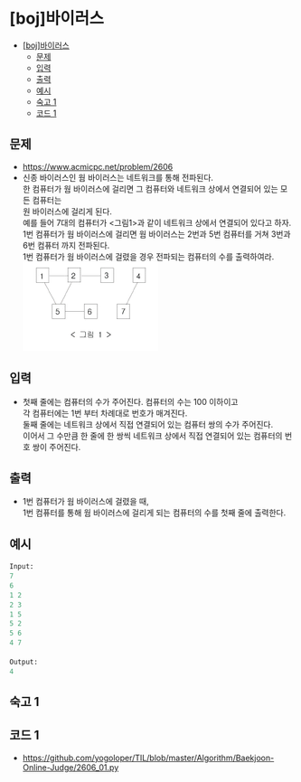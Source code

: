# [boj]바이러스

<!-- TOC -->

- [[boj]바이러스](#boj%EB%B0%94%EC%9D%B4%EB%9F%AC%EC%8A%A4)
  - [문제](#%EB%AC%B8%EC%A0%9C)
  - [입력](#%EC%9E%85%EB%A0%A5)
  - [출력](#%EC%B6%9C%EB%A0%A5)
  - [예시](#%EC%98%88%EC%8B%9C)
  - [숙고 1](#%EC%88%99%EA%B3%A0-1)
  - [코드 1](#%EC%BD%94%EB%93%9C-1)

<!-- /TOC -->

## 문제
- https://www.acmicpc.net/problem/2606
- 신종 바이러스인 웜 바이러스는 네트워크를 통해 전파된다.  
  한 컴퓨터가 웜 바이러스에 걸리면 그 컴퓨터와 네트워크 상에서 연결되어 있는 모든 컴퓨터는  
  원 바이러스에 걸리게 된다.  
  예를 들어 7대의 컴퓨터가 <그림1>과 같이 네트워크 상에서 연결되어 있다고 하자.  
  1번 컴퓨터가 웜 바이러스에 걸리면 웜 바이러스는 2번과 5번 컴퓨터를 거쳐 3번과 6번 컴퓨터 까지 전파된다.  
  1번 컴퓨터가 웜 바이러스에 걸렸을 경우 전파되는 컴퓨터의 수를 출력하여라.
  ![이미지](./images/2606_01.png)

## 입력
- 첫째 줄에는 컴퓨터의 수가 주어진다. 컴퓨터의 수는 100 이하이고  
  각 컴퓨터에는 1번 부터 차례대로 번호가 매겨진다.  
  둘째 줄에는 네트워크 상에서 직접 연결되어 있는 컴퓨터 쌍의 수가 주어진다.  
  이어서 그 수만큼 한 줄에 한 쌍씩 네트워크 상에서 직접 연결되어 있는 컴퓨터의 번호 쌍이 주어진다.

## 출력
- 1번 컴퓨터가 웜 바이러스에 걸렸을 때,  
  1번 컴퓨터를 통해 웜 바이러스에 걸리게 되는 컴퓨터의 수를 첫째 줄에 출력한다.

## 예시
``` python
Input:
7
6
1 2
2 3
1 5
5 2
5 6
4 7

Output:
4
```

## 숙고 1

## 코드 1
- https://github.com/yogoloper/TIL/blob/master/Algorithm/Baekjoon-Online-Judge/2606_01.py  
``` python
```
